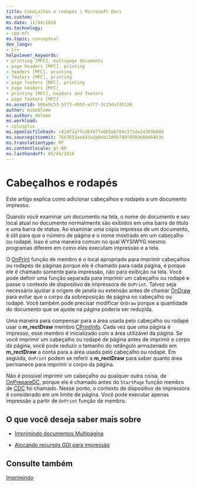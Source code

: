 ```yaml
---
title: Cabeçalhos e rodapés | Microsoft Docs
ms.custom: ''
ms.date: 11/04/2016
ms.technology:
- cpp-mfc
ms.topic: conceptual
dev_langs:
- C++
helpviewer_keywords:
- printing [MFC], multipage documents
- page headers [MFC], printing
- headers [MFC], printing
- footers [MFC], printing
- page footers [MFC], printing
- page headers [MFC]
- printing [MFC], headers and footers
- page footers [MFC]
ms.assetid: b0be9c53-5773-4955-a777-3c15da745128
author: mikeblome
ms.author: mblome
ms.workload:
- cplusplus
ms.openlocfilehash: c82df1a77cdbf677a6b5e6f84c371da243b9b08d
ms.sourcegitcommit: 76b7653ae443a2b8eb1186b789f8503609d6453e
ms.translationtype: MT
ms.contentlocale: pt-BR
ms.lasthandoff: 05/04/2018
---
```

# <a name="headers-and-footers"></a>Cabeçalhos e rodapés
Este artigo explica como adicionar cabeçalhos e rodapés a um documento impresso.  
  
 Quando você examinar um documento na tela, o nome do documento e seu local atual no documento normalmente são exibidos em uma barra de título e uma barra de status. Ao examinar uma cópia impressa de um documento, é útil para que o número de página e o nome mostrado em um cabeçalho ou rodapé. Isso é uma maneira comum no qual WYSIWYG mesmo programas diferem em como eles executam impressão e a tela.  
  
 O [OnPrint](../mfc/reference/cview-class.md#onprint) função de membro é o local apropriado para imprimir cabeçalhos ou rodapés de páginas porque ele é chamado para cada página, e porque ele é chamado somente para impressão, não para exibição na tela. Você pode definir uma função separada para imprimir um cabeçalho ou rodapé e passe o contexto de dispositivo de impressora de `OnPrint`. Talvez seja necessário ajustar a origem de janela ou extensão antes de chamar [OnDraw](../mfc/reference/cview-class.md#ondraw) para evitar que o corpo da sobreposição de página no cabeçalho ou rodapé. Você também pode precisar modificar `OnDraw` porque a quantidade do documento que se ajuste na página poderia ser reduzida.  
  
 Uma maneira para compensar para a área usada pelo cabeçalho ou rodapé usar o **m_rectDraw** membro [CPrintInfo](../mfc/reference/cprintinfo-structure.md). Cada vez que uma página é impresso, esse membro é inicializado com a área utilizável da página. Se você imprimir um cabeçalho ou rodapé de página antes de imprimir o corpo da página, você pode reduzir o tamanho do retângulo armazenado em **m_rectDraw** a conta para a área usada pelo cabeçalho ou rodapé. Em seguida, `OnPrint` podem se referir a **m_rectDraw** para saber quanto área permanece para imprimir o corpo da página.  
  
 Não é possível imprimir um cabeçalho ou qualquer outra coisa, de [OnPrepareDC](../mfc/reference/cview-class.md#onpreparedc), porque ele é chamado antes do `StartPage` função membro de [CDC](../mfc/reference/cdc-class.md) foi chamado. Nesse ponto, o contexto de dispositivo de impressora é considerado em um limite de página. Você pode executar apenas impressão a partir de `OnPrint` função de membro.  
  
## <a name="what-do-you-want-to-know-more-about"></a>O que você deseja saber mais sobre  
  
-   [Imprimindo documentos Multipágina](../mfc/multipage-documents.md)  
  
-   [Alocando recursos GDI para impressão](../mfc/allocating-gdi-resources.md)  
  
## <a name="see-also"></a>Consulte também  
 [Imprimindo](../mfc/printing.md)

